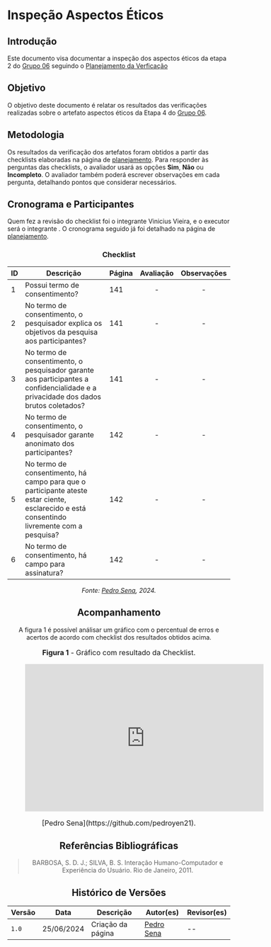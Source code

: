 # Inspeção Aspectos Éticos

## Introdução

Este documento visa documentar a inspeção dos aspectos éticos da etapa 2 do [Grupo 06](https://interacao-humano-computador.github.io/2024.1-DETRANDF) seguindo o [Planejamento da Verficação](./planejamento.md)


## Objetivo

O objetivo deste documento é relatar os resultados das verificações realizadas sobre o artefato aspectos éticos da Etapa 4 do [Grupo 06](https://interacao-humano-computador.github.io/2024.1-DETRANDF).

## Metodologia

Os resultados da verificação dos artefatos foram obtidos a partir das checklists elaboradas na página de [planejamento](./planejamento.md). Para responder às perguntas das checklists, o avaliador usará as opções **Sim**, **Não** ou **Incompleto**. O avaliador também poderá escrever observações em cada pergunta, detalhando pontos que considerar necessários.

## Cronograma e Participantes

Quem fez a revisão do checklist foi o integrante Vinicius Vieira, e o executor será o integrante [](https://github.com/). O cronograma seguido já foi detalhado na página de [planejamento](./planejamento.md).

<center>

### Checklist

<center>

| ID  | Descrição | Página | Avaliação | Observações |
| --- | ---- | --- | :-------: | :---------: |
| 1   |  Possui termo de consentimento?   |  141   | -     |      -      |
| 2   |  No termo de consentimento, o pesquisador explica os objetivos da pesquisa aos participantes? | 141  |     -     |      -      |
| 3   |  No termo de consentimento, o pesquisador garante aos participantes a confidencialidade e a privacidade dos dados brutos coletados?  | 141 |     -     |      -      |
| 4   |  No termo de consentimento, o pesquisador garante anonimato dos participantes?   | 142 |     -     |      -      |
| 5   |  No termo de consentimento, há campo para que o participante ateste estar ciente, esclarecido e está consentindo livremente com a pesquisa?   |  142  | -     |      -      |
| 6   |  No termo de consentimento, há campo para assinatura?   | 142 |     -     |      -      |

_Fonte: [Pedro Sena](https://github.com/pedroyen21), 2024._

</center>


## Acompanhamento

A figura 1 é possível análisar um gráfico com o percentual de erros e acertos de acordo com checklist dos resultados obtidos acima.

<figure markdown>
<font size="3"><p style="text-align: center"><b>Figura 1</b> - Gráfico com resultado da Checklist.</p></font>
<iframe width="539" height="333" seamless frameborder="0" scrolling="no" src="https://docs.google.com/spreadsheets/d/e/2PACX-1vR3MVzA3YqsA9BFsnNEfxxqoXiAKdV707I1Fk9otAVU83qTtaSDkRSKTJ8P2xds5-3OuzFI9jHjTdRM/pubchart?oid=1316620803&amp;format=interactive"></iframe><figcaption><font size="3"><p style="text-align: center">[Pedro Sena](https://github.com/pedroyen21).</p></font></figcaption>
</figure>

## Referências Bibliográficas

> BARBOSA, S. D. J.; SILVA, B. S. Interação Humano-Computador e Experiência do Usuário. Rio de Janeiro, 2011.

## Histórico de Versões

| Versão | Data       | Descrição                                   | Autor(es)                                              | Revisor(es) |
| ------ | ---------- | ------------------------------------------- | ------------------------------------------------------ | ----------- |
| `1.0`  | 25/06/2024 | Criação da página  | [Pedro Sena](https://github.com/pedroyen21) | --          |
